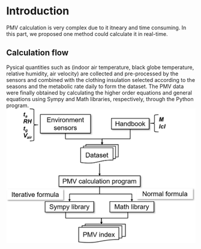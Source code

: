 # Introduction
PMV calculation is very complex due to it itneary and time consuming. In this part, we proposed one method could calculate it in real-time.

## Calculation flow
Pysical quantities such as (indoor air temperature, black globe temperature, relative humidity, air velocity) are collected and pre-processed by the sensors and combined with the clothing insulation selected according to the seasons and the metabolic rate daily to form the dataset. The PMV data were finally obtained by calculating the higher order equations and general equations using Sympy and Math libraries, respectively, through the Python program.
![flow](Image/Flow.png)

